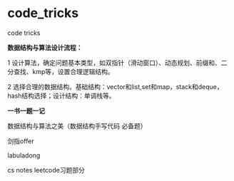 # code_tricks

code tricks



**数据结构与算法设计流程：**

1 设计算法，确定问题基本类型，如双指针（滑动窗口）、动态规划、前缀和、二分查找、kmp等，设置合理逻辑结构。

2 选择合理的数据结构。基础结构：vector和list,set和map，stack和deque，hash结构选择；设计结构：单调栈等。


**一书一题一记**

数据结构与算法之美（数据结构手写代码 必备题）

剑指offer 

labuladong

cs notes leetcode习题部分
